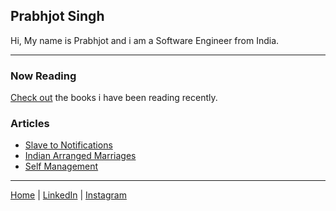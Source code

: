 ## Prabhjot Singh

Hi, My name is Prabhjot and i am a Software Engineer from India.  

***

### Now Reading

[Check out](./nowReading) the books i have been reading recently.

### Articles

* [Slave to Notifications](./slaveToNotifications)
* [Indian Arranged Marriages](./indianArrangedMarriages)
* [Self Management](./selfManagement)

***

[Home](https://pjosingh.github.io/tempLandingPage) | [LinkedIn](https://www.linkedin.com/in/prabhjot-singh-6331493b/) | [Instagram](https://www.instagram.com/pjosingh/)
